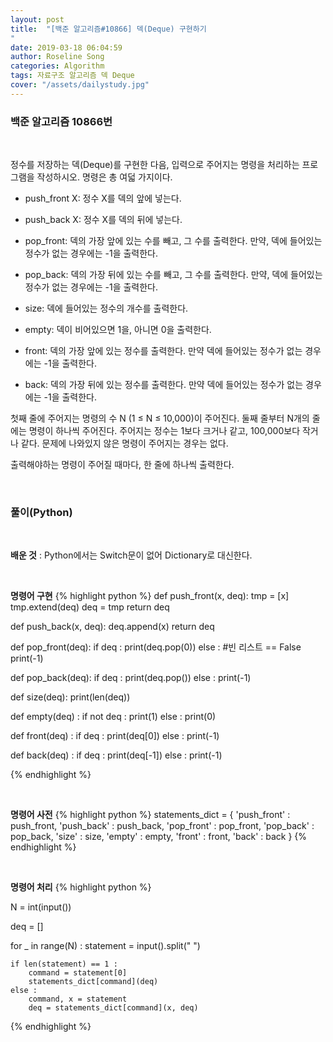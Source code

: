 ```yaml
---
layout: post
title:  "[백준 알고리즘#10866] 덱(Deque) 구현하기 
"
date: 2019-03-18 06:04:59
author: Roseline Song
categories: Algorithm
tags: 자료구조 알고리즘 덱 Deque
cover: "/assets/dailystudy.jpg"
---
```


### 백준 알고리즘 10866번
<br>


정수를 저장하는 덱(Deque)를 구현한 다음, 입력으로 주어지는 명령을 처리하는 프로그램을 작성하시오.
명령은 총 여덟 가지이다.

- push_front X: 정수 X를 덱의 앞에 넣는다.

- push_back X: 정수 X를 덱의 뒤에 넣는다.

- pop_front: 덱의 가장 앞에 있는 수를 빼고, 그 수를 출력한다. 만약, 덱에 들어있는 정수가 없는 경우에는 -1을 출력한다.

- pop_back: 덱의 가장 뒤에 있는 수를 빼고, 그 수를 출력한다. 만약, 덱에 들어있는 정수가 없는 경우에는 -1을 출력한다.

- size: 덱에 들어있는 정수의 개수를 출력한다.

- empty: 덱이 비어있으면 1을, 아니면 0을 출력한다.

- front: 덱의 가장 앞에 있는 정수를 출력한다. 만약 덱에 들어있는 정수가 없는 경우에는 -1을 출력한다.

- back: 덱의 가장 뒤에 있는 정수를 출력한다. 만약 덱에 들어있는 정수가 없는 경우에는 -1을 출력한다.

첫째 줄에 주어지는 명령의 수 N (1 ≤ N ≤ 10,000)이 주어진다. 둘째 줄부터 N개의 줄에는 명령이 하나씩 주어진다. 주어지는 정수는 1보다 크거나 같고, 100,000보다 작거나 같다. 문제에 나와있지 않은 명령이 주어지는 경우는 없다.

출력해야하는 명령이 주어질 때마다, 한 줄에 하나씩 출력한다.

<br>

### 풀이(Python)

<br>

**배운 것** : Python에서는 Switch문이 없어 Dictionary로 대신한다.

<br>

**명령어 구현**
{% highlight python %}
def push_front(x, deq):
    tmp = [x]
    tmp.extend(deq)
    deq = tmp
    return deq

def push_back(x, deq):
    deq.append(x)
    return deq

def pop_front(deq):
    if deq : 
        print(deq.pop(0))
    else : #빈 리스트 == False
        print(-1)
    
def pop_back(deq):
    if deq :
        print(deq.pop())
    else :
        print(-1)

def size(deq):
    print(len(deq))

def empty(deq) :
    if not deq : 
        print(1)
    else : 
        print(0)
    
def front(deq) :
    if deq :
        print(deq[0])
    else :
        print(-1)
    
def back(deq) :
    if deq :
        print(deq[-1])
    else :
        print(-1)

{% endhighlight %}

<br>


**명령어 사전**
{% highlight python %}
statements_dict = {
    'push_front' : push_front,
    'push_back' : push_back,
    'pop_front' : pop_front,
    'pop_back' : pop_back,
    'size' : size,
    'empty' : empty, 
    'front' : front,
    'back' : back
}
{% endhighlight %}

<br>

**명령어 처리**
{% highlight python %}

N = int(input())

deq = []

for _ in range(N) :
    statement = input().split(" ")
    
    if len(statement) == 1 : 
        command = statement[0]
        statements_dict[command](deq)
    else :
        command, x = statement
        deq = statements_dict[command](x, deq)

{% endhighlight %}
